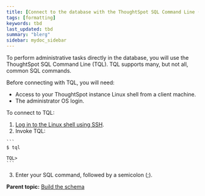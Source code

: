 ```yaml
---
title: [Connect to the database with the ThoughtSpot SQL Command Line (TQL)]
tags: [formatting]
keywords: tbd
last_updated: tbd
summary: "blerg"
sidebar: mydoc_sidebar
---
```

To perform administrative tasks directly in the database, you will use the ThoughtSpot SQL Command Line \(TQL\). TQL supports many, but not all, common SQL commands.

Before connecting with TQL, you will need:

-   Access to your ThoughtSpot instance Linux shell from a client machine.
-   The administrator OS login.

To connect to TQL:

1.   [Log in to the Linux shell using SSH](../setup/login_console.html#).
2.   Invoke TQL:

    ```
    $ tql

    TQL>
    ```

3.   Enter your SQL command, followed by a semicolon \(;\).

**Parent topic:** [Build the schema](../../admin/loading/create_schema.html)
